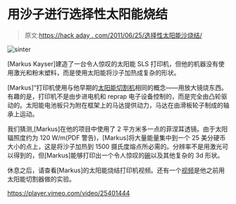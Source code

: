 # 用沙子进行选择性太阳能烧结

> 原文:[https://hack aday . com/2011/06/25/选择性太阳能沙烧结/](https://hackaday.com/2011/06/25/selective-solar-sintering-with-sand/)

![](../Images/cf7389f50127cd0833b0b2967281695a.png "sinter")

[Markus Kayser]建造了一台令人惊叹的太阳能 SLS 打印机，但他的机器没有使用激光和粉末塑料，而是使用太阳能将沙子加热成复杂的形状。

[Markus]“打印机使用与他早期的[太阳能切割机](http://www.markuskayser.com/work/sun-cutter/)相同的概念——用放大镜烧东西。有趣的是，打印机不是由步进电机和 reprap 电子设备控制的，而是完全由凸轮驱动的。太阳能电池板只为附在框架上的马达提供动力，马达在由滑板轮子制成的轴承上运动。

我们猜测,[Markus]在他的项目中使用了 2 平方米多一点的菲涅耳透镜。由于太阳辐照度约为 120 W/m(PDF 警告)，[Markus]将大量能量集中到一个 25 美分硬币大小的点上，这是将沙子加热到 1500 摄氏度熔点所必需的。分辨率不是用激光可以得到的，但[Markus]能够打印出一个令人惊叹的[碗](http://www.markuskayser.com/files/gimgs/4_08img0566w800110615-1.jpg)以及其他复杂的 3d 形状。

休息之后，请查看[Markus]的太阳能烧结打印机视频。还有一个[视频](http://vimeo.com/25361014)是他之前用太阳能切割器做的实验。

<https://player.vimeo.com/video/25401444>

</div> </body> </html>